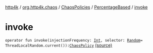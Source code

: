 [http4k](../../../index.md) / [org.http4k.chaos](../../index.md) / [ChaosPolicies](../index.md) / [PercentageBased](index.md) / [invoke](./invoke.md)

# invoke

`operator fun invoke(injectionFrequency: `[`Int`](https://kotlinlang.org/api/latest/jvm/stdlib/kotlin/-int/index.html)`, selector: `[`Random`](http://docs.oracle.com/javase/6/docs/api/java/util/Random.html)` = ThreadLocalRandom.current()): `[`ChaosPolicy`](../../-chaos-policy.md) [(source)](https://github.com/http4k/http4k/blob/master/http4k-testing-chaos/src/main/kotlin/org/http4k/chaos/ChaosPolicies.kt#L74)